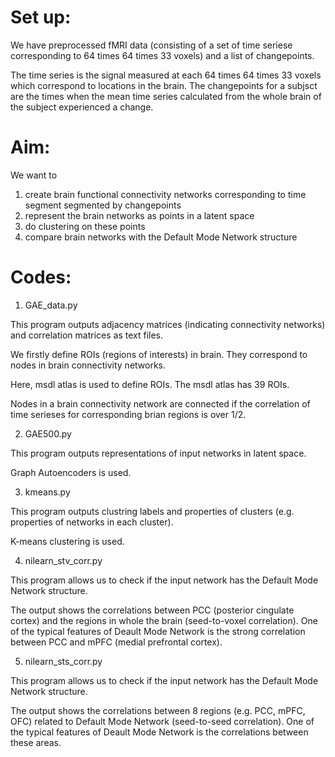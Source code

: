 # Set up:

We have preprocessed fMRI data (consisting of a set of time seriese corresponding to 64 times 64 times 33 voxels) and a list of changepoints. 

The time series is the signal measured at each 64 times 64 times 33 voxels which correspond to locations in the brain. The changepoints for a subjsct are the times when the mean time series calculated from the whole brain of the subject experienced a change.

# Aim:

We want to
1) create brain functional connectivity networks corresponding to time segment segmented by changepoints
2) represent the brain networks as points in a latent space
3) do clustering on these points
4) compare brain networks with the Default Mode Network structure

# Codes:

1) GAE_data.py

This program outputs adjacency matrices (indicating connectivity networks) and correlation matrices as text files.

We firstly define ROIs (regions of interests) in brain. They correspond to nodes in brain connectivity networks.

Here, msdl atlas is used to define ROIs. The msdl atlas has 39 ROIs.

Nodes in a brain connectivity network are connected if the correlation of time serieses for corresponding brian regions is over 1/2.

2) GAE500.py

This program outputs representations of input networks in latent space.

Graph Autoencoders is used.

3) kmeans.py

This program outputs clustring labels and properties of clusters (e.g. properties of networks in each cluster).

K-means clustering is used.

4) nilearn_stv_corr.py

This program allows us to check if the input network has the Default Mode Network structure.

The output shows the correlations between PCC (posterior cingulate cortex) and the regions in whole the brain (seed-to-voxel correlation). One of the typical features of Deault Mode Network is the strong correlation between PCC and mPFC (medial prefrontal cortex).

5) nilearn_sts_corr.py

This program allows us to check if the input network has the Default Mode Network structure.

The output shows the correlations between 8 regions (e.g. PCC, mPFC, OFC) related to Default Mode Network (seed-to-seed correlation). One of the typical features of Deault Mode Network is the correlations between these areas.
